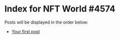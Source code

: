 # Index for NFT World #4574
Posts will be displayed in the order below:

- [Your first post](./001-first.md)

